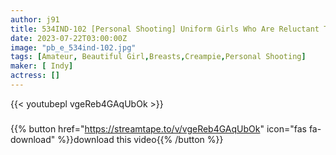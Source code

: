 ```yaml
---
author: j91
title: 534IND-102 [Personal Shooting] Uniform Girls Who Are Reluctant To See Their Faces 3 And P Activities _ Complete Delivery Of Appearance From Bukkake To Vaginal Cum Shot While Exposing The Real Face
date: 2023-07-22T03:00:00Z
image: "pb_e_534ind-102.jpg"
tags: [Amateur, Beautiful Girl,Breasts,Creampie,Personal Shooting]
maker: [ Indy]
actress: []
---
```



{{< youtubepl vgeReb4GAqUbOk >}}
###

{{% button href="https://streamtape.to/v/vgeReb4GAqUbOk" icon="fas fa-download" %}}download this video{{% /button %}}

